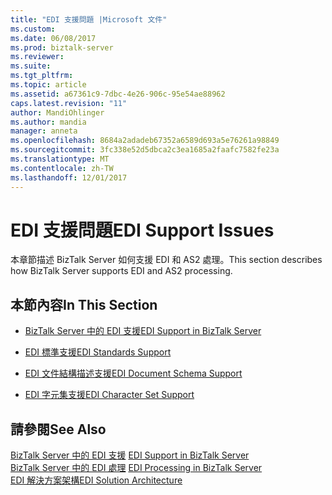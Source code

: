 ```yaml
---
title: "EDI 支援問題 |Microsoft 文件"
ms.custom: 
ms.date: 06/08/2017
ms.prod: biztalk-server
ms.reviewer: 
ms.suite: 
ms.tgt_pltfrm: 
ms.topic: article
ms.assetid: a67361c9-7dbc-4e26-906c-95e54ae88962
caps.latest.revision: "11"
author: MandiOhlinger
ms.author: mandia
manager: anneta
ms.openlocfilehash: 8684a2adadeb67352a6589d693a5e76261a98849
ms.sourcegitcommit: 3fc338e52d5dbca2c3ea1685a2faafc7582fe23a
ms.translationtype: MT
ms.contentlocale: zh-TW
ms.lasthandoff: 12/01/2017
---
```

# <a name="edi-support-issues"></a><span data-ttu-id="81e28-102">EDI 支援問題</span><span class="sxs-lookup"><span data-stu-id="81e28-102">EDI Support Issues</span></span>
<span data-ttu-id="81e28-103">本章節描述 BizTalk Server 如何支援 EDI 和 AS2 處理。</span><span class="sxs-lookup"><span data-stu-id="81e28-103">This section describes how BizTalk Server supports EDI and AS2 processing.</span></span>  
  
## <a name="in-this-section"></a><span data-ttu-id="81e28-104">本節內容</span><span class="sxs-lookup"><span data-stu-id="81e28-104">In This Section</span></span>  
  
-   [<span data-ttu-id="81e28-105">BizTalk Server 中的 EDI 支援</span><span class="sxs-lookup"><span data-stu-id="81e28-105">EDI Support in BizTalk Server</span></span>](../core/edi-support-in-biztalk-server2.md)  
  
-   [<span data-ttu-id="81e28-106">EDI 標準支援</span><span class="sxs-lookup"><span data-stu-id="81e28-106">EDI Standards Support</span></span>](../core/edi-standards-support.md)  
  
-   [<span data-ttu-id="81e28-107">EDI 文件結構描述支援</span><span class="sxs-lookup"><span data-stu-id="81e28-107">EDI Document Schema Support</span></span>](../core/edi-document-schema-support.md)  
  
-   [<span data-ttu-id="81e28-108">EDI 字元集支援</span><span class="sxs-lookup"><span data-stu-id="81e28-108">EDI Character Set Support</span></span>](../core/edi-character-set-support.md)  
  
## <a name="see-also"></a><span data-ttu-id="81e28-109">請參閱</span><span class="sxs-lookup"><span data-stu-id="81e28-109">See Also</span></span>  
 <span data-ttu-id="81e28-110">[BizTalk Server 中的 EDI 支援](../core/edi-support-in-biztalk-server1.md) </span><span class="sxs-lookup"><span data-stu-id="81e28-110">[EDI Support in BizTalk Server](../core/edi-support-in-biztalk-server1.md) </span></span>  
 <span data-ttu-id="81e28-111">[BizTalk Server 中的 EDI 處理](../core/edi-processing-in-biztalk-server.md) </span><span class="sxs-lookup"><span data-stu-id="81e28-111">[EDI Processing in BizTalk Server](../core/edi-processing-in-biztalk-server.md) </span></span>  
 [<span data-ttu-id="81e28-112">EDI 解決方案架構</span><span class="sxs-lookup"><span data-stu-id="81e28-112">EDI Solution Architecture</span></span>](../core/edi-solution-architecture.md)